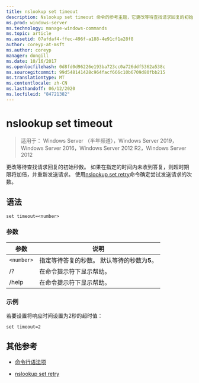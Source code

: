 ```yaml
---
title: nslookup set timeout
description: Nslookup set timeout 命令的参考主题，它更改等待查找请求回复的初始秒数。
ms.prod: windows-server
ms.technology: manage-windows-commands
ms.topic: article
ms.assetid: 07afdaf4-ffec-496f-a188-4e91cf1a28f8
author: coreyp-at-msft
ms.author: coreyp
manager: dongill
ms.date: 10/16/2017
ms.openlocfilehash: 0d8fd0d96226e193ba723cc0a726ddf5362a538c
ms.sourcegitcommit: 99d548141428c964facf666c10b6709d80fbb215
ms.translationtype: MT
ms.contentlocale: zh-CN
ms.lasthandoff: 06/12/2020
ms.locfileid: "84721382"
---
```

# <a name="nslookup-set-timeout"></a>nslookup set timeout

> 适用于： Windows Server （半年频道），Windows Server 2019，Windows Server 2016，Windows Server 2012 R2，Windows Server 2012

更改等待查找请求回复的初始秒数。 如果在指定的时间内未收到答复，则超时期限将加倍，并重新发送请求。 使用[nslookup set retry](nslookup-set-retry.md)命令确定尝试发送请求的次数。

## <a name="syntax"></a>语法

```
set timeout=<number>
```

### <a name="parameters"></a>参数

| 参数 | 说明 |
| ---------- | ---------- |
| `<number>` | 指定等待答复的秒数。 默认等待的秒数为**5**。 |
| /? | 在命令提示符下显示帮助。 |
| /help | 在命令提示符下显示帮助。 |

### <a name="examples"></a>示例

若要设置将响应时间设置为2秒的超时值：

```
set timeout=2
```

## <a name="additional-references"></a>其他参考

- [命令行语法项](command-line-syntax-key.md)

- [nslookup set retry](nslookup-set-retry.md)
